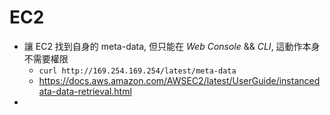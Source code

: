 


# EC2

- 讓 EC2 找到自身的 meta-data, 但只能在 *Web Console* && *CLI*, 這動作本身不需要權限
    - `curl http://169.254.169.254/latest/meta-data`
    - https://docs.aws.amazon.com/AWSEC2/latest/UserGuide/instancedata-data-retrieval.html
- 